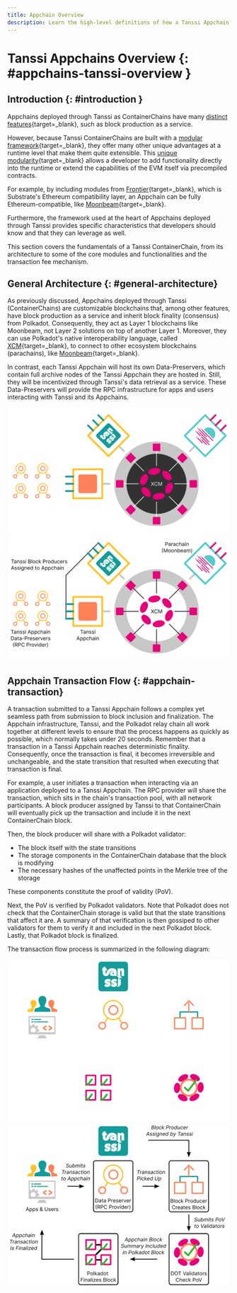 ```yaml
---
title: Appchain Overview
description: Learn the high-level definitions of how a Tanssi Appchain works, its architecture, and the block production as a service mechanism with deterministic finality
---
```


# Tanssi Appchains Overview {: #appchains-tanssi-overview }

## Introduction {: #introduction }

Appchains deployed through Tanssi as ContainerChains have many [distinct features](/learn/tanssi/overview/#what-tanssi-provides){target=\_blank}, such as block production as a service.

However, because Tanssi ContainerChains are built with a [modular framework](/learn/framework/){target=\_blank}, they offer many other unique advantages at a runtime level that make them quite extensible. This [unique modularity](/learn/framework/modules/){target=\_blank} allows a developer to add functionality directly into the runtime or extend the capabilities of the EVM itself via precompiled contracts. 

For example, by including modules from [Frontier](https://github.com/paritytech/frontier){target=\_blank}, which is Substrate's Ethereum compatibility layer, an Appchain can be fully Ethereum-compatible, like [Moonbeam](https://moonbeam.network){target=\_blank}. 

Furthermore, the framework used at the heart of Appchains deployed through Tanssi provides specific characteristics that developers should know and that they can leverage as well.

This section covers the fundamentals of a Tanssi ContainerChain, from its architecture to some of the core modules and functionalities and the transaction fee mechanism.

## General Architecture {: #general-architecture}

As previously discussed, Appchains deployed through Tanssi (ContainerChains) are customizable blockchains that, among other features, have block production as a service and inherit block finality (consensus) from Polkadot. Consequently, they act as Layer 1 blockchains like Moonbeam, not Layer 2 solutions on top of another Layer 1. Moreover, they can use Polkadot's native interoperability language, called [XCM](https://wiki.polkadot.network/docs/learn-xcm){target=\_blank}, to connect to other ecosystem blockchains (parachains), like [Moonbeam](https://moonbeam.network){target=\_blank}.

In contrast, each Tanssi Appchain will host its own Data-Preservers, which contain full archive nodes of the Tanssi Appchain they are hosted in. Still, they will be incentivized through Tanssi's data retrieval as a service. These Data-Preservers will provide the RPC infrastructure for apps and users interacting with Tanssi and its Appchains.

![Appchain Architecture Overview](/images/learn/appchains/overview/dark-overview-1.png#only-dark)
![Appchain Architecture Overview](/images/learn/appchains/overview/light-overview-1.png#only-light)

## Appchain Transaction Flow {: #appchain-transaction}

A transaction submitted to a Tanssi Appchain follows a complex yet seamless path from submission to block inclusion and finalization. The Appchain infrastructure, Tanssi, and the Polkadot relay chain all work together at different levels to ensure that the process happens as quickly as possible, which normally takes under 20 seconds. Remember that a transaction in a Tanssi Appchain reaches deterministic finality. Consequently, once the transaction is final, it becomes irreversible and unchangeable, and the state transition that resulted when executing that transaction is final.

For example, a user initiates a transaction when interacting via an application deployed to a Tanssi Appchain. The RPC provider will share the transaction, which sits in the chain's transaction pool, with all network participants. A block producer assigned by Tanssi to that ContainerChain will eventually pick up the transaction and include it in the next ContainerChain block. 

Then, the block producer will share with a Polkadot validator:

- The block itself with the state transitions
- The storage components in the ContainerChain database that the block is modifying
- The necessary hashes of the unaffected points in the Merkle tree of the storage

These components constitute the proof of validity (PoV). 

Next, the PoV is verified by Polkadot validators. Note that Polkadot does not check that the ContainerChain storage is valid but that the state transitions that affect it are. A summary of that verification is then gossiped to other validators for them to verify it and included in the next Polkadot block. Lastly, that Polkadot block is finalized.

The transaction flow process is summarized in the following diagram:

![Path of an Appchain Block in Tanssi & Polkadot](/images/learn/appchains/overview/dark-overview-2.png#only-dark)
![Path of an Appchain Block in Tanssi & Polkadot](/images/learn/appchains/overview/light-overview-2.png#only-light)

